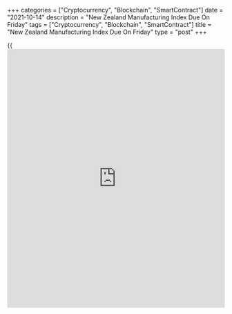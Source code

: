 +++
categories = ["Cryptocurrency", "Blockchain", "SmartContract"]
date = "2021-10-14"
description = "New Zealand Manufacturing Index Due On Friday"
tags = ["Cryptocurrency", "Blockchain", "SmartContract"]
title = "New Zealand Manufacturing Index Due On Friday"
type = "post"
+++

{{<iframe id="large-banner" src="https://www.bounty.group/#slide=17.0" width="100%" height="600" scrolling="no" style="border: 0px solid rgb(216, 221, 230); border-radius: 3px;">}}

New Zealand will on Friday see September results for the Performance of
Manufacturing Index from BusinessNZ, highlighting a modest day for Asia-
Pacific economic activity, In August, the PMI score was 40.1.

Indonesia will release September numbers for imports, exports and trade
balance. Imports are expected to surge 50 percent on year, down from
55.26 percent in August. Exports are called higher by an annual 51.57
percent, slowing from 64.1 percent in the previous month. The trade
surplus is pegged at $3.84 billion, down from $4.74 billion a month
earlier.

Japan will provide August figures for its tertiary industry index; in
July, the index was down 0.6 percent on month.

China will see September numbers for foreign direct investment; in
August, FDI jumped 22.3 percent on year.

For comments and feedback [contact](https://www.playgroundfx.com/contact/): editorial@rtt[news](https://www.letsplayfx.com/blog/forex-news-website/).com

[Economic News][1]

 **What parts of the world are seeing the best (and worst) economic
performances lately? Click[here][2] to check out our [Econ Scorecard][2]
and find out! See up-to-the-moment [ranking](https://www.playgroundfx.com/blog/crypto-exchange-ranking/)s for the best and worst
performers in [GDP][2], [unemployment rate][3], [inflation][4] and much
more.**

   1. www.rtt[news](https://www.letsplayfx.com/blog/forex-news-website/).com/Content/EconomicNews.aspx
   2. www.rtt[news](https://www.letsplayfx.com/blog/forex-news-website/).com/economic-scorecard/world-rank/GDP/highest-performance.aspx
   3. www.rtt[news](https://www.letsplayfx.com/blog/forex-news-website/).com/economic-scorecard/world-rank/unemployment-rate/lowest-performance.aspx
   4. www.rtt[news](https://www.letsplayfx.com/blog/forex-news-website/).com/economic-scorecard/world-rank/CPI/highest-performance.aspx